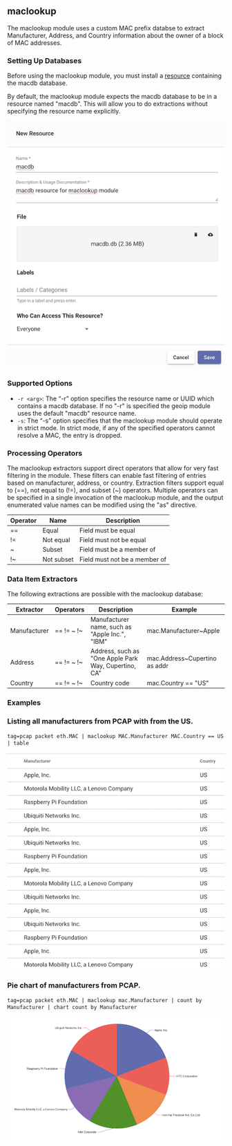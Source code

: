 ## maclookup 

The maclookup module uses a custom MAC prefix databse to extract Manufacturer, Address, and Country information about the owner of a block of MAC addresses. 

### Setting Up Databases

Before using the maclookup module, you must install a [resource](#!resources/resources.md) containing the macdb database. 

By default, the maclookup module expects the macdb database to be in a resource named "macdb". This will allow you to do extractions without specifying the resource name explicitly.

![](maclookup.png)

### Supported Options

* `-r <arg>`: The “-r” option specifies the resource name or UUID which contains a macdb database.  If no "-r" is specified the geoip module uses the default "macdb" resource name.
* `-s`: The “-s” option specifies that the maclookup module should operate in strict mode.  In strict mode, if any of the specified operators cannot resolve a MAC, the entry is dropped.

### Processing Operators

The maclookup extractors support direct operators that allow for very fast filtering in the module. These filters can enable fast filtering of entries based on manufacturer, address, or country. Extraction filters support equal to (==), not equal to (!=), and subset (~) operators. Multiple operators can be specified in a single invocation of the maclookup module, and the output enumerated value names can be modified using the "as" directive. 

| Operator | Name | Description
|----------|------|-------------
| == | Equal | Field must be equal
| != | Not equal | Field must not be equal
| ~ | Subset | Field must be a member of
| !~ | Not subset | Field must not be a member of

### Data Item Extractors

The following extractions are possible with the maclookup database:

| Extractor | Operators | Description | Example 
|-----------|-----------|-------------|----------
| Manufacturer | == != ~ !~ | Manufacturer name, such as "Apple Inc.", "IBM" | mac.Manufacturer~Apple
| Address | == != ~ !~ | Address, such as "One Apple Park Way, Cupertino, CA" | mac.Address~Cupertino as addr
| Country | == != ~ !~ | Country code | mac.Country == "US"

### Examples

### Listing all manufacturers from PCAP with from the US.

```
tag=pcap packet eth.MAC | maclookup MAC.Manufacturer MAC.Country == US | table
```

![US Manufacturers](tableByUS.png)

### Pie chart of manufacturers from PCAP.

```
tag=pcap packet eth.MAC | maclookup mac.Manufacturer | count by Manufacturer | chart count by Manufacturer
```

![Pie chart by manufacturer](chartByManufacturer.png)


